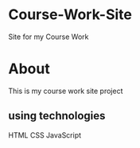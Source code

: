 # Course-Work-Site
Site for my Course Work
<br>
<h1>About</h1>
<p>
This is my course work site project
</p>
<h2>using technologies</h2>
<p>HTML CSS JavaScript</p>


